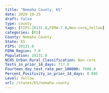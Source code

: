 ```yaml
---
title: "Nemaha County, KS"
date: 2020-10-25
draft: false
type: county
tags: [FIPS:20131.0,FEMA:7.0,Non-core,Yellow]
categories: [KS]
County: Nemaha County
State: KS
FIPS: 20131.0
FEMA_Region: 7.0
Population: 10231.0
NCHS_Urban_Rural_Classification: Non-core
Tests_in_prior_14_days: 717.0
Fourteen_day_test_rate_per_100000: 7008.0
Percent_Positivity_in_prior_14_days: 0.095
Level: Yellow
url: /states/KS/nemaha-county
---
```



